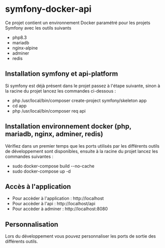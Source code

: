 # symfony-docker-api

Ce projet contient un environnement Docker paramétré pour les projets Symfony avec les outils suivants
* php8.3
* mariadb
* nginx-alpine
* adminer
* redis

## Installation symfony et api-platform
Si symfony est déjà présent dans le projet passez à l'étape suivante, sinon à la racine du projet lancez les commandes ci-dessous :
* php /usr/local/bin/composer create-project symfony/skeleton app
* cd app
* php /usr/local/bin/composer req api

## Installation environnement docker (php, mariadb, nginx, adminer, redis)
Vérifiez dans un premier temps que les ports utilisés par les différents outils de développement sont disponibles, ensuite à la racine du projet lancez les commandes suivantes :
* sudo docker-compose build --no-cache
* sudo docker-compose up -d

## Accès à l'application
* Pour accèder à l'application : http://localhost
* Pour accèder à l'api : http://localhost/api
* Pour accèder à adminer : http://localhost:8080

## Personnalisation
Lors du développement vous pouvez personnaliser les ports de sortie des différents outils.
